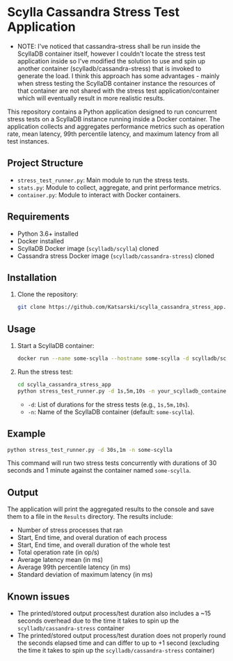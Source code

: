 # Scylla Cassandra Stress Test Application

- NOTE: I've noticed that cassandra-stress shall be run inside the ScyllaDB container itself, however I couldn't locate the stress test application inside so I've modified the solution to use and spin up another container (scylladb/cassandra-stress) that is invoked to generate the load. I think this approach has some advantages - mainly when stress testing the ScyllaDB container instance the resources of that container are not shared with the stress test application/container which will eventually result in more realistic results.

This repository contains a Python application designed to run concurrent stress tests on a ScyllaDB instance running inside a Docker container. The application collects and aggregates performance metrics such as operation rate, mean latency, 99th percentile latency, and maximum latency from all test instances.

## Project Structure

- `stress_test_runner.py`: Main module to run the stress tests.
- `stats.py`: Module to collect, aggregate, and print performance metrics.
- `container.py`: Module to interact with Docker containers.

## Requirements

- Python 3.6+ installed
- Docker installed
- ScyllaDB Docker image (`scylladb/scylla`) cloned
- Cassandra stress Docker image (`scylladb/cassandra-stress`) cloned

## Installation

1. Clone the repository:
    ```sh
    git clone https://github.com/Katsarski/scylla_cassandra_stress_app.git
    ```

## Usage

1. Start a ScyllaDB container:
    ```sh
    docker run --name some-scylla --hostname some-scylla -d scylladb/scylla --smp 1 --developer-mode 1
    ```

2. Run the stress test:
    ```sh
    cd scylla_cassandra_stress_app
    python stress_test_runner.py -d 1s,5m,10s -n your_scylladb_container_name
    ```

    - `-d`: List of durations for the stress tests (e.g., `1s,5m,10s`).
    - `-n`: Name of the ScyllaDB container (default: `some-scylla`).

## Example

```sh
python stress_test_runner.py -d 30s,1m -n some-scylla
```

This command will run two stress tests concurrently with durations of 30 seconds and 1 minute against the container named `some-scylla`.

## Output

The application will print the aggregated results to the console and save them to a file in the `Results` directory. The results include:

- Number of stress processes that ran
- Start, End time, and overal duration of each process
- Start, End time, and overall duration of the whole test
- Total operation rate (in op/s)
- Average latency mean (in ms)
- Average 99th percentile latency (in ms)
- Standard deviation of maximum latency (in ms)

## Known issues

- The printed/stored output process/test duration also includes a ~15 seconds overhead due to the time it takes to spin up the `scylladb/cassandra-stress` container
- The printed/stored output process/test duration does not properly round the seconds elapsed time and can differ to up to +1 second (excluding the time it takes to spin up the `scylladb/cassandra-stress` container)